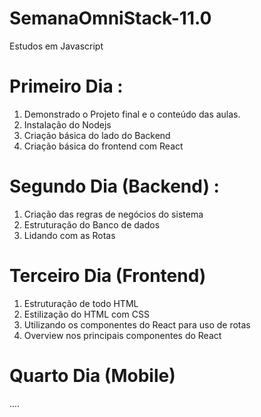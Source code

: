 # SemanaOmniStack-11.0
 Estudos em Javascript

 # Primeiro Dia :

 1. Demonstrado o Projeto final e o conteúdo das aulas.
 2. Instalação do Nodejs
 3. Criação básica do lado do Backend
 4. Criação básica do frontend com React

# Segundo Dia (Backend) :

1. Criação das regras de negócios do sistema
2. Estruturação do Banco de dados
3. Lidando com as Rotas

# Terceiro Dia (Frontend)

1. Estruturação de todo HTML
2. Estilização do HTML com CSS
3. Utilizando os componentes do React para uso de rotas
4. Overview nos principais componentes do React

# Quarto Dia (Mobile)
....
